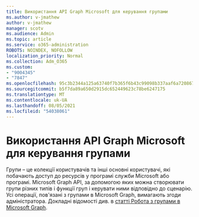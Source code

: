 ```yaml
---
title: Використання API Graph Microsoft для керування групами
ms.author: v-jmathew
author: v-jmathew
manager: scotv
ms.audience: Admin
ms.topic: article
ms.service: o365-administration
ROBOTS: NOINDEX, NOFOLLOW
localization_priority: Normal
ms.collection: Adm_O365
ms.custom:
- "9004345"
- "7847"
ms.openlocfilehash: 95c3b2344a125a63740f7b365f6b43c99098b337aaf6a72086786ce6a7cb505d
ms.sourcegitcommit: b5f7da89a650d2915dc652449623c78be6247175
ms.translationtype: MT
ms.contentlocale: uk-UA
ms.lasthandoff: 08/05/2021
ms.locfileid: "54038061"
---
```

# <a name="use-microsoft-graph-api-to-manage-groups"></a>Використання API Graph Microsoft для керування групами

Групи – це колекції користувачів та інші основні користувачі, які побачають доступ до ресурсів у програмі служби Microsoft або програмі. Microsoft Graph API, за допомогою яких можна створювати групи різних типів і функції груп і керувати ними відповідно до сценарію. Усі операції, пов'язані з групами в Microsoft Graph, вимагають згоди адміністратора. Докладні відомості див. в [статті Робота з групами в Microsoft Graph](https://docs.microsoft.com/graph/api/resources/groups-overview).
